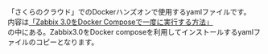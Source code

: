 「さくらのクラウド」でのDockerハンズオンで使用するyamlファイルです。
<br>
内容は[「Zabbix 3.0をDocker Composeで一度に実行する方法」](http://qiita.com/zembutsu/items/686b99be90d72688aee8)
<br>
の中にある。Zabbix3.0をDocker composeを利用してインストールするyamlファイルのコピーとなります。
